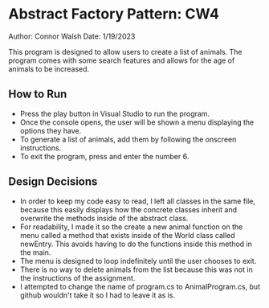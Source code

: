 # Abstract Factory Pattern: CW4
Author: Connor Walsh
Date: 1/19/2023

This program is designed to allow users to create a list of animals. The program comes with some search features and allows for the age of animals to be increased. 

## How to Run
* Press the play button in Visual Studio to run the program.
* Once the console opens, the user will be shown a menu displaying the options they have. 
* To generate a list of animals, add them by following the onscreen instructions.
* To exit the program, press and enter the number 6.

## Design Decisions
* In order to keep my code easy to read, I left all classes in the same file, because this easily displays how the concrete classes inherit and overwrite the methods inside of the abstract class.
* For readability, I made it so the create a new animal function on the menu called a method that exists inside of the World class called newEntry. This avoids having to do the functions inside this method in the main.
* The menu is designed to loop indefinitely until the user chooses to exit. 
* There is no way to delete animals from the list because this was not in the instructions of the assignment. 
* I attempted to change the name of program.cs to AnimalProgram.cs, but github wouldn't take it so I had to leave it as is.

